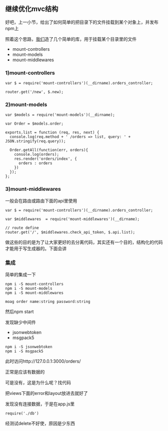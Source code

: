 ## 继续优化mvc结构

好吧，上一小节，给出了如何简单的把目录下的文件挂载到某个对象上，并发布npm上

照着这个思路，[我们](https://github.com/moajs)造了几个简单的库，用于挂载某个目录里的文件

- mount-controllers
- mount-models
- mount-middlewares


### 1)mount-controllers

```
var $ = require('mount-controllers')(__dirname).orders_controller;

router.get('/new', $.new); 
```


### 2)mount-models

```
var $models = require('mount-models')(__dirname);

var Order = $models.order;

exports.list = function (req, res, next) {
  console.log(req.method + ' /orders => list, query: ' + JSON.stringify(req.query));
  
  Order.getAll(function(err, orders){
    console.log(orders);
    res.render('orders/index', {
      orders : orders
    })
  });
};
```

### 3)mount-middlewares

一般会在路由或路由下面的api里使用

```
var $ = require('mount-controllers')(__dirname).orders_controller;

var $middlewares  = require('mount-middlewares')(__dirname);

// route define
router.get('/', $middlewares.check_api_token, $.api.list);
```

做这些的目的是为了让大家更好的去分离代码，其实还有一个目的，结构化的代码才能用于写生成器的。下面会讲

### 集成

简单的集成一下

```
npm i -S mount-controllers
npm i -S mount-models
npm i -S mount-middlewares
```


```
moag order name:string password:string
```

然后npm start


发现缺少中间件

- jsonwebtoken
- msgpack5

```
npm i -S jsonwebtoken
npm i -S msgpack5
```

此时访问http://127.0.0.1:3000/orders/

正常是应该有数据的

可是没有，这是为什么呢？找代码

把views下面的error和layout放进去就好了

发现没有连接数据，于是在app.js里

```
require('./db')
```

经测试delete不好使，原因是少东西
